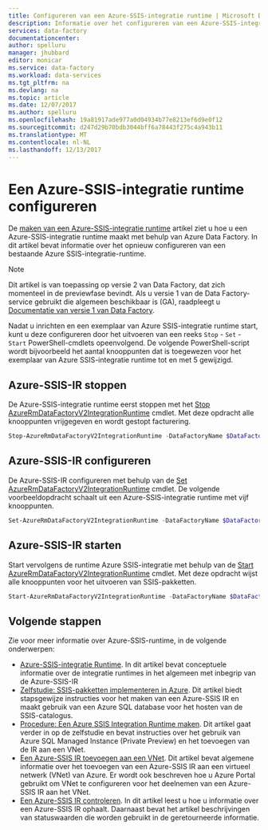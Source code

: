 ```yaml
---
title: Configureren van een Azure-SSIS-integratie runtime | Microsoft Docs
description: Informatie over het configureren van een Azure-SSIS-integratie runtime in Azure Data Factory nadat u al hebt ingericht.
services: data-factory
documentationcenter: 
author: spelluru
manager: jhubbard
editor: monicar
ms.service: data-factory
ms.workload: data-services
ms.tgt_pltfrm: na
ms.devlang: na
ms.topic: article
ms.date: 12/07/2017
ms.author: spelluru
ms.openlocfilehash: 19a81917ade977a0d04934b77e8213ef6d9e0f12
ms.sourcegitcommit: d247d29b70bdb3044bff6a78443f275c4a943b11
ms.translationtype: MT
ms.contentlocale: nl-NL
ms.lasthandoff: 12/13/2017
---
```

# <a name="reconfigure-an-azure-ssis-integration-runtime"></a>Een Azure-SSIS-integratie runtime configureren
De [maken van een Azure-SSIS-integratie runtime](create-azure-ssis-integration-runtime.md) artikel ziet u hoe u een Azure-SSIS-integratie runtime maakt met behulp van Azure Data Factory. In dit artikel bevat informatie over het opnieuw configureren van een bestaande Azure SSIS-integratie-runtime.  

> [!NOTE]
> Dit artikel is van toepassing op versie 2 van Data Factory, dat zich momenteel in de previewfase bevindt. Als u versie 1 van de Data Factory-service gebruikt die algemeen beschikbaar is (GA), raadpleegt u [Documentatie van versie 1 van Data Factory](v1/data-factory-introduction.md).

Nadat u inrichten en een exemplaar van Azure SSIS-integratie runtime start, kunt u deze configureren door het uitvoeren van een reeks `Stop`  -  `Set`  -  `Start` PowerShell-cmdlets opeenvolgend. De volgende PowerShell-script wordt bijvoorbeeld het aantal knooppunten dat is toegewezen voor het exemplaar van Azure SSIS-integratie runtime tot en met 5 gewijzigd.

## <a name="stop-azure-ssis-ir"></a>Azure-SSIS-IR stoppen
De Azure-SSIS-integratie runtime eerst stoppen met het [Stop AzureRmDataFactoryV2IntegrationRuntime](/powershell/module/azurerm.datafactoryv2/stop-azurermdatafactoryv2integrationruntime?view=azurermps-4.4.1) cmdlet. Met deze opdracht alle knooppunten vrijgegeven en wordt gestopt facturering.

```powershell
Stop-AzureRmDataFactoryV2IntegrationRuntime -DataFactoryName $DataFactoryName -Name $AzureSSISName -ResourceGroupName $ResourceGroupName 
```

## <a name="reconfigure-azure-ssis-ir"></a>Azure-SSIS-IR configureren
De Azure-SSIS-IR configureren met behulp van de [Set AzureRmDataFactoryV2IntegrationRuntime](/powershell/module/azurerm.datafactoryv2/set-azurermdatafactoryv2integrationruntime?view=azurermps-4.4.1) cmdlet. De volgende voorbeeldopdracht schaalt uit een Azure-SSIS-integratie runtime met vijf knooppunten.

```powershell
Set-AzureRmDataFactoryV2IntegrationRuntime -DataFactoryName $DataFactoryName -Name $AzureSSISName -ResourceGroupName $ResourceGroupName -NodeCount 5
```  

## <a name="start-azure-ssis-ir"></a>Azure-SSIS-IR starten
Start vervolgens de runtime Azure SSIS-integratie met behulp van de [Start AzureRmDataFactoryV2IntegrationRuntime](/powershell/module/azurerm.datafactoryv2/start-azurermdatafactoryv2integrationruntime?view=azurermps-4.4.1) cmdlet. Met deze opdracht wijst alle knooppunten voor het uitvoeren van SSIS-pakketten.   

```powershell
Start-AzureRmDataFactoryV2IntegrationRuntime -DataFactoryName $DataFactoryName -Name $AzureSSISName -ResourceGroupName $ResourceGroupName
```

## <a name="next-steps"></a>Volgende stappen
Zie voor meer informatie over Azure-SSIS-runtime, in de volgende onderwerpen: 

- [Azure-SSIS-integratie Runtime](concepts-integration-runtime.md#azure-ssis-integration-runtime). In dit artikel bevat conceptuele informatie over de integratie runtimes in het algemeen met inbegrip van de Azure-SSIS-IR 
- [Zelfstudie: SSIS-pakketten implementeren in Azure](tutorial-deploy-ssis-packages-azure.md). Dit artikel biedt stapsgewijze instructies voor het maken van een Azure-SSIS IR en maakt gebruik van een Azure SQL database voor het hosten van de SSIS-catalogus. 
- [Procedure: Een Azure SSIS Integration Runtime maken](create-azure-ssis-integration-runtime.md). Dit artikel gaat verder in op de zelfstudie en bevat instructies over het gebruik van Azure SQL Managed Instance (Private Preview) en het toevoegen van de IR aan een VNet. 
- [Een Azure-SSIS IR toevoegen aan een VNet](join-azure-ssis-integration-runtime-virtual-network.md). Dit artikel bevat algemene informatie over het toevoegen van een Azure-SSIS IR aan een virtueel netwerk (VNet) van Azure. Er wordt ook beschreven hoe u Azure Portal gebruikt om VNet te configureren voor het deelnemen van een Azure-SSIS IR aan het VNet. 
- [Een Azure-SSIS IR controleren](monitor-integration-runtime.md#azure-ssis-integration-runtime). In dit artikel leest u hoe u informatie over een Azure-SSIS IR ophaalt. Daarnaast bevat het artikel beschrijvingen van statuswaarden die worden gebruikt in de geretourneerde informatie. 
 

